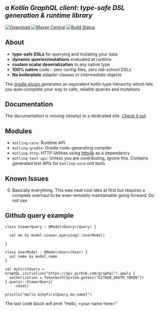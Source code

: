 ***a Kotlin GraphQL client: type-safe DSL generation & runtime library***
-----------------------------

[ ![Download](https://api.bintray.com/packages/prestongarno/kotlinq/kotlinq-gradle/images/download.svg?version=0.3.0) ](https://bintray.com/prestongarno/kotlinq/kotlinq-gradle/0.3.0/link)
[![Maven Central](https://maven-badges.herokuapp.com/maven-central/com.prestongarno.ktq/ktq-client/badge.svg)](https://maven-badges.herokuapp.com/maven-central/com.prestongarno.ktq/ktq-client)
[![Build Status](https://travis-ci.org/prestongarno/kotlinq.svg?branch=master)](https://travis-ci.org/prestongarno/kotlinq)


## About

* **type-safe DSLs** for querying and mutating your data
* **dynamic queries/mutations** evaluated at runtime
* **custom scalar deserialization** to any native type
* **100% native** code - zero config files, zero old-school DSLs
* **No boilerplate** adapter classes or intermediate objects

The [ gradle plugin ](kotlinq-gradle/README.md) generates an equivalent kotlin type hierarchy which 
lets you auto-complete your way to safe, reliable queries and mutations

## Documentation

The documentation is moving (slowly) to a dedicated site. [Check it out](http://kotlinq.org)

## Modules

* `kotlinq-core`: Runtime API
* `kotlinq-gradle`: Gradle code-generating compiler
* `kotlinq-http`: HTTP Utilities using [http4k](http://http4k.org) as a dependency
* `kotlinq-test-api`: Unless you are contributing, ignore this. Contains generated test APIs for `kotlinq-core` unit tests

## Known Issues

0. Basically everything. This was neat cool idea at first but requires a complete overhaul to be even remotely maintainable going forward. Do not use

## Github query example

```
class ViewerQuery : QModel<Query>(Query) {

  val me by model.viewer.querying(::UserModel)

}

class UserModel : QModel<User>(User) {
  val name by model.name
}

val myFirstQuery = GraphQL.initialize("https://api.github.com/graphql").apply {
  authorization = TokenAuth(System.getenv("GITHUB_OAUTH_TOKEN"))
}.query(::ViewerQuery)
    .send()

println("Hello ${myFirstQuery.me.name}")
```


The last code block will print "Hello, \<your name here\>"


